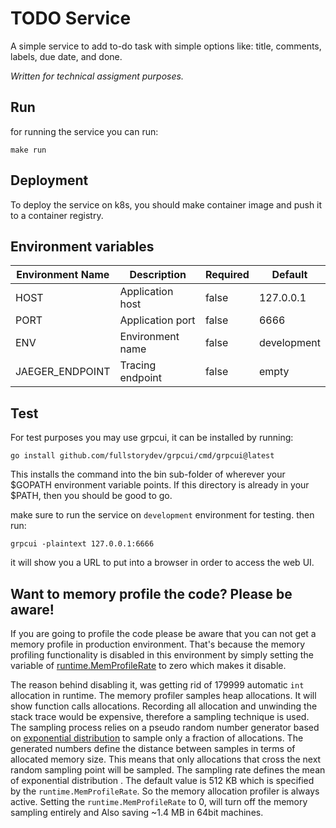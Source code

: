 # TODO Service

A simple service to add to-do task with simple options like: title, comments, labels, due date, and done.

_Written for technical assigment purposes._

## Run

for running the service you can run:

```
make run
```

## Deployment
To deploy the service on k8s, you should make container image and push it to a container registry.

## Environment variables

|   Environment Name    |       Description         | Required  |  Default      |
|-----------------------|---------------------------|---------- |---------------|
| HOST                  | Application host          | false     | 127.0.0.1     |
| PORT                  | Application port          | false     | 6666          |
| ENV                   | Environment name          | false     | development   |
| JAEGER_ENDPOINT       | Tracing endpoint          | false     | empty         |

## Test

For test purposes you may use grpcui, it can be installed by running:

```
go install github.com/fullstorydev/grpcui/cmd/grpcui@latest
```

This installs the command into the bin sub-folder of wherever your $GOPATH environment variable points. If this
directory is already in your $PATH, then you should be good to go.

make sure to run the service on `development` environment for testing. then run:
```
grpcui -plaintext 127.0.0.1:6666
```
it will show you a URL to put into a browser in order to access the web UI.

## Want to memory profile the code? Please be aware!
If you are going to profile the code please be aware that you can not get a memory profile in production environment.
That's because the memory profiling functionality is disabled in this environment by simply setting the variable of
[runtime.MemProfileRate](https://golang.org/pkg/runtime/#pkg-variables) to zero which makes it disable.

The reason behind disabling it, was getting rid of 179999 automatic `int` allocation in runtime. The memory profiler
samples heap allocations. It will show function calls allocations. Recording all allocation and unwinding the stack
trace would be expensive, therefore a sampling technique is used. The sampling process relies on a pseudo random number
generator based on [exponential distribution](https://en.wikipedia.org/wiki/Exponential_distribution) to sample only a
fraction of allocations. The generated numbers define the distance between samples in terms of allocated memory size.
This means that only allocations that cross the next random sampling point will be sampled. The sampling rate defines
the mean of exponential distribution . The default value is 512 KB which is specified by the `runtime.MemProfileRate`.
So the memory allocation profiler is always active. Setting the `runtime.MemProfileRate` to 0, will turn off the memory
sampling entirely and Also saving ~1.4 MB in 64bit machines.